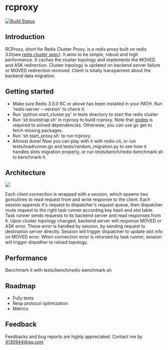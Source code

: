 # rcproxy
[![Build Status](https://travis-ci.org/collinmsn/rcproxy.svg)](https://travis-ci.org/collinmsn/rcproxy)
## Introduction

  RCProxy, short for Redis Cluster Proxy, is a redis proxy built on redis 3.0(see [redis cluster spec](http://redis.io/topics/cluster-spec "悬停显示")). It aims to be simple, robust and high performance. It caches the cluster topology and implements the MOVED and ASK redirection. Cluster topology is updated on backend server failure or MOVED redirection received. Client is totally transpanrent about the backend data migration.
  
## Getting started
  * Make sure Redis 3.0.0 RC or above has been installed in your PATH. Run 'redis-server --version' to check it.
  * Run 'python start_cluster.py' in tests directory to start the redis cluster
  * Run 'sh bootstrap.sh' in rcproxy to build rcproxy. Note that [godep](https://github.com/tools/godep) is required to solved dependencies. Otherwise, you can use go get to fetch missing packages.
  * Run 'sh start_proxy.sh' to run rcproxy. 
  * Allmost done! Now you can play with it with redis-cli, or run tests/loadrunner.go and tests/random_migration.py to see how it handles slots migration properly, or run tests/bench/redis-benchmark.sh to benchmark it. 
 
## Architecture
![](https://github.com/collinmsn/rcproxy/blob/master/rcproxy.png)

  Each client connection is wrapped with a session, which spawns two goroutines to read request from and write response to the client. Each session appends it's request to dispatcher's request queue, then dispatcher route request to the right task runner according key hash and slot table. Task runner sends requests to its backend server and read responses from it.
  Upon cluster topology changed, backend server will response MOVED or ASK error. These error is handled by session, by sending request to destination server directly. Session will trigger dispatcher to update slot info on MOVED error. When connection error is returned by task runner, session will trigger dispather to reload topology.

## Performance
  Benchmark it with tests/bench/redis-benchmark.sh
  
## Roadmap
  * Fully tests
  * Resp protocol optimization
  * Metrics
  
## Feedback
  Feedbacks and bug reports are highly appreciated. Contact me by 4130944@qq.com
  

 

